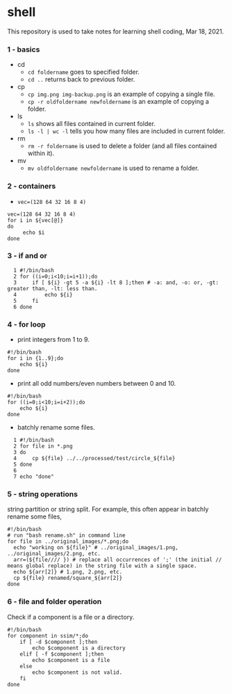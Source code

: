 # shell
This repository is used to take notes for learning shell coding, Mar 18, 2021.
### 1 - basics
+ cd
  + `cd foldername` goes to specified folder.
  + `cd ..` returns back to previous folder.
+ cp
  + `cp img.png img-backup.png` is an example of copying a single file.
  + `cp -r oldfoldername newfoldername` is an example of copying a folder.
+ ls
  + `ls` shows all files contained in current folder.
  + `ls -l | wc -l` tells you how many files are included in current folder.
+ rm
  + `rm -r foldername` is used to delete a folder (and all files contained within it).
+ mv
  + `mv oldfoldername newfoldername` is used to rename a folder.
### 2 - containers
+ `vec=(128 64 32 16 8 4)`
```
vec=(128 64 32 16 8 4)
for i in ${vec[@]}                                                                                                                                                           
do
     echo $i
done
```
### 3 - if and or
```
  1 #!/bin/bash
  2 for ((i=0;i<10;i=i+1));do
  3     if [ ${i} -gt 5 -a ${i} -lt 8 ];then # -a: and, -o: or, -gt: greater than, -lt: less than.
  4         echo ${i}
  5     fi
  6 done
```
### 4 - for loop
+ print integers from 1 to 9.
```
#!/bin/bash
for i in {1..9};do
    echo ${i}
done
```
+ print all odd numbers/even numbers between 0 and 10.
```
#!/bin/bash
for ((i=0;i<10;i=i+2));do                                                                                                                                                 
    echo ${i}
done
```
+ batchly rename some files.
```
  1 #!/bin/bash
  2 for file in *.png
  3 do
  4     cp ${file} ../../processed/test/circle_${file}                                                                                                              
  5 done
  6 
  7 echo "done"
```
### 5 - string operations
string partition or string split. For example, this often appear in batchly rename some files,
```
#!/bin/bash
# run "bash rename.sh" in command line
for file in ../original_images/*.png;do
  echo "working on ${file}" # ../original_images/1.png, ../original_images/2.png, etc.
  arr=(${file//// }) # replace all occurrences of ';' (the initial // means global replace) in the string file with a single space.
  echo ${arr[2]} # 1.png, 2.png, etc.
  cp ${file} renamed/square_${arr[2]}
done
```
### 6 - file and folder operation
Check if a component is a file or a directory.
```
#!/bin/bash
for component in ssim/*;do
    if [ -d $component ];then
        echo $component is a directory
    elif [ -f $component ];then
        echo $component is a file
    else
        echo $component is not valid. 
    fi
done
```
